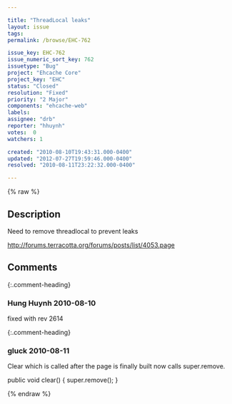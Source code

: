 ```yaml
---

title: "ThreadLocal leaks"
layout: issue
tags: 
permalink: /browse/EHC-762

issue_key: EHC-762
issue_numeric_sort_key: 762
issuetype: "Bug"
project: "Ehcache Core"
project_key: "EHC"
status: "Closed"
resolution: "Fixed"
priority: "2 Major"
components: "ehcache-web"
labels: 
assignee: "drb"
reporter: "hhuynh"
votes:  0
watchers: 1

created: "2010-08-10T19:43:31.000-0400"
updated: "2012-07-27T19:59:46.000-0400"
resolved: "2010-08-11T23:22:32.000-0400"

---
```




{% raw %}



## Description

<div markdown="1" class="description">

Need to remove threadlocal to prevent leaks

http://forums.terracotta.org/forums/posts/list/4053.page



</div>

## Comments


{:.comment-heading}
### **Hung Huynh** <span class="date">2010-08-10</span>

<div markdown="1" class="comment">

fixed with rev 2614

</div>


{:.comment-heading}
### **gluck** <span class="date">2010-08-11</span>

<div markdown="1" class="comment">

Clear which is called after the page is finally built now calls super.remove.


public void clear() {
            super.remove();
        }

</div>



{% endraw %}
